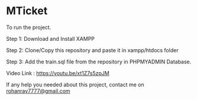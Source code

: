 # MTicket
To run the project.

Step 1: Download and Install XAMPP

Step 2: Clone/Copy this repository and paste it in xampp/htdocs folder

Step 3: Add the train.sql file from the repository in PHPMYADMIN Database.

Video Link   : https://youtu.be/xt1Z7s5zpJM

If any help you needed about this project, contact me on rohanray7777@gmail.com

